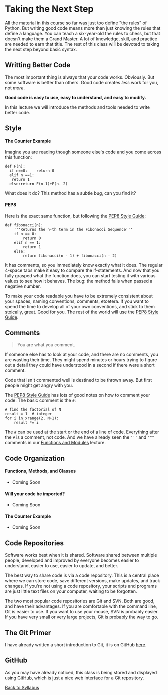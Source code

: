 # Taking the Next Step

All the material in this course so far was just too define "the rules" of Python. But writing good code means more than just knowing the rules that define a language. You can teach a six-year-old the rules to chess, but that doesn't make them a Grand Master. A lot of knowledge, skill, and practice are needed to earn that title. The rest of this class will be devoted to taking the next step beyond basic syntax.

## Writting Better Code

The most important thing is always that your code works. Obviously. But some software is better than others. Good code creates *less* work for you, not *more*.

**Good code is easy to use, easy to understand, and easy to modify.**

In this lecture we will introduce the methods and tools needed to write better code.

## Style

#### The Counter Example

Imagine you are reading though someone else's code and you come across this function:

    def F(n):
      if n==0:    return 0
      elif n ==1:
       return 1
      else:return F(n-1)+F(n- 2)

What does it do? This method has a subtle bug, can you find it?

#### PEP8

Here is the exact same function, but following the [PEP8 Style Guide](https://www.python.org/dev/peps/pep-0008/):

    def fibonacci(n):
        '''Returns the n-th term in the Fibonacci Sequence'''
        if n == 0:
            return 0
        elif n == 1:
            return 1
        else:
            return fibonacci(n - 1) + fibonacci(n - 2)

It has comments, so you immediately know exactly what it does. The regular 4-space tabs make it easy to compare the if-statements. And now that you fully grasped what the function does, you can start testing it with various values to see how it behaves. The bug: the method fails when passed a negative number.

To make your code readable you have to be extremely consistent about your spaces, naming conventions, comments, etcetera. If you want to spend the time to develop all of your own conventions, and stick to them stoically, great. Good for you. The rest of the world will use the [PEP8 Style Guide](https://www.python.org/dev/peps/pep-0008/).

## Comments

> You are what you comment.

If someone else has to look at your code, and there are no comments, you are wasting their time. They might spend minutes or hours trying to figure out a detail they could have understood in a second if there were a short comment.

Code that isn't commented well is destined to be thrown away. But first people might get angry with you.

The [PEP8 Style Guide](https://www.python.org/dev/peps/pep-0008/) has lots of good notes on how to comment your code. The basic comment is the `#`:

    # find the factorial of N
    result = 1  # integer
    for i in xrange(2, N+1):
        result *= i

The `#` can be used at the start or the end of a line of code. Everything after the `#` is a comment, not code. And we have already seen the `'''` and `"""` comments in our [Functions and Modules](classes/03_functions_and_modules/lecture_03.md) lecture.

## Code Organization

#### Functions, Methods, and Classes

 * Coming Soon

#### Will your code be imported?

 * Coming Soon

#### The Counter Example

 * Coming Soon

## Code Repositories

Software works best when it is shared. Software shared between multiple people, developed and improved by everyone becomes easier to understand, easier to use, easier to update, and better.

The best way to share code is via a code repository. This is a central place where we can store code, save different versions, make updates, and track changes. If you're not using a code repository, your scripts and programs are just little text files on your computer, waiting to be forgotten.

The two most popular code repositories are Git and SVN. Both are good, and have their advantages. If you are comfortable with the command line, Git is easier to use. If you want to use your mouse, SVN is probably easier. If you have very small or very large projects, Git is probably the way to go.

## The Git Primer

I have already written a short introduction to Git, it is on GitHub [here](https://gist.github.com/theJollySin/7a2ee80c05d073996d16).

## GitHub

As you may have already noticed, this class is being stored and displayed using [GitHub](https://help.github.com/articles/set-up-git/), which is just a nice web interface for a Git repository.

[Back to Syllabus](../../README.md)
